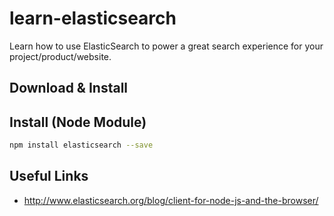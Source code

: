 learn-elasticsearch
===================

Learn how to use ElasticSearch to power a great search experience for your project/product/website.

## Download & Install




## Install (Node Module)

```sh
npm install elasticsearch --save
```




## Useful Links

- http://www.elasticsearch.org/blog/client-for-node-js-and-the-browser/
